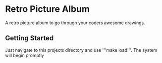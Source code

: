 # Retro Picture Album
A retro picture album to go through your coders awesome drawings.

## Getting Started
Just navigate to this projects directory and use '''make load'''. The system
will begin promptly
